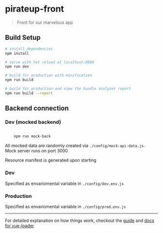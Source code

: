 # pirateup-front

> Front for our marvelous app

## Build Setup

``` bash
# install dependencies
npm install

# serve with hot reload at localhost:8080
npm run dev

# build for production with minification
npm run build

# build for production and view the bundle analyzer report
npm run build --report
```

## Backend connection

### Dev (mocked backend)

```sh

    npm run mock-back
```

All mocked data are randomly created via ```./config/mock-api-data.js```.     
Mock server runs on port 3000   

Resource manifest is generated upon starting

### Dev

Specified as envariomental variable in ```./config/dev.env.js```

### Production

Specified as envariomental variable in ```./config/prod.env.js```

---

For detailed explanation on how things work, checkout the [guide](http://vuejs-templates.github.io/webpack/) and [docs for vue-loader](http://vuejs.github.io/vue-loader).
